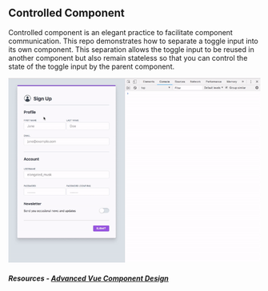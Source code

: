 ## Controlled Component

Controlled component is an elegant practice to facilitate component communication. This repo demonstrates how to separate a toggle input into its own component. This separation allows the toggle input to be reused in another component but also remain stateless so that you can control the state of the toggle input by the parent component.

![Alt Text](https://github.com/b-45/controlled-component-vue/blob/master/signup.gif)

##### Resources - [Advanced Vue Component Design](https://adamwathan.me/advanced-vue-component-design/)
